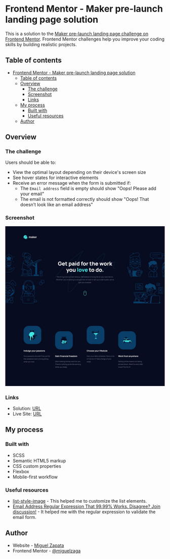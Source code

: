 # Frontend Mentor - Maker pre-launch landing page solution

This is a solution to the [Maker pre-launch landing page challenge on Frontend Mentor](https://www.frontendmentor.io/challenges/maker-prelaunch-landing-page-WVZIJtKLd). Frontend Mentor challenges help you improve your coding skills by building realistic projects. 

## Table of contents

- [Frontend Mentor - Maker pre-launch landing page solution](#frontend-mentor---maker-pre-launch-landing-page-solution)
  - [Table of contents](#table-of-contents)
  - [Overview](#overview)
    - [The challenge](#the-challenge)
    - [Screenshot](#screenshot)
    - [Links](#links)
  - [My process](#my-process)
    - [Built with](#built-with)
    - [Useful resources](#useful-resources)
  - [Author](#author)


## Overview

### The challenge

Users should be able to:

- View the optimal layout depending on their device's screen size
- See hover states for interactive elements
- Receive an error message when the form is submitted if:
  - The `Email address` field is empty should show "Oops! Please add your email"
  - The email is not formatted correctly should show "Oops! That doesn’t look like an email address"

### Screenshot

![](./screenshot.jpg)

### Links

- Solution: [URL](https://www.frontendmentor.io/solutions/maker-prelaunch-landing-page-using-scss-mZh-SBjiIK)
- Live Site: [URL](https://miguelzaga.github.io/maker-pre-launch-landing-page/)

## My process

### Built with

- SCSS
- Semantic HTML5 markup
- CSS custom properties
- Flexbox
- Mobile-first workflow


### Useful resources

- [list-style-image](https://developer.mozilla.org/en-US/docs/Web/CSS/list-style-image) - This helped me to customize the list elements.
- [Email Address Regular Expression That 99.99% Works. Disagree? Join discussion!](https://emailregex.com/) - It helped me with the regular expression to validate the email form.


## Author

- Website - [Miguel Zapata](https://www.miguezaga.online)
- Frontend Mentor - [@miguelzaga](https://www.frontendmentor.io/profile/miguelzaga)

